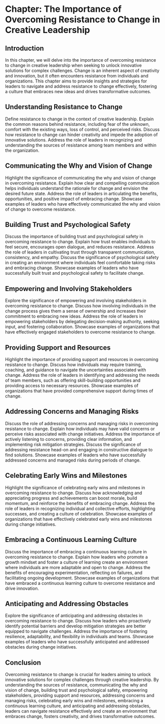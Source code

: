 Chapter: The Importance of Overcoming Resistance to Change in Creative Leadership
=================================================================================

Introduction
------------

In this chapter, we will delve into the importance of overcoming resistance to change in creative leadership when seeking to unlock innovative solutions for complex challenges. Change is an inherent aspect of creativity and innovation, but it often encounters resistance from individuals and organizations. This chapter aims to provide insights and strategies for leaders to navigate and address resistance to change effectively, fostering a culture that embraces new ideas and drives transformative outcomes.

Understanding Resistance to Change
----------------------------------

Define resistance to change in the context of creative leadership. Explain the common reasons behind resistance, including fear of the unknown, comfort with the existing ways, loss of control, and perceived risks. Discuss how resistance to change can hinder creativity and impede the adoption of innovative solutions. Address the role of leaders in recognizing and understanding the sources of resistance among team members and within the organization.

Communicating the Why and Vision of Change
------------------------------------------

Highlight the significance of communicating the why and vision of change in overcoming resistance. Explain how clear and compelling communication helps individuals understand the rationale for change and envision the desired future state. Address the role of leaders in articulating the benefits, opportunities, and positive impact of embracing change. Showcase examples of leaders who have effectively communicated the why and vision of change to overcome resistance.

Building Trust and Psychological Safety
---------------------------------------

Discuss the importance of building trust and psychological safety in overcoming resistance to change. Explain how trust enables individuals to feel secure, encourages open dialogue, and reduces resistance. Address the role of leaders in cultivating trust through transparent communication, consistency, and empathy. Discuss the significance of psychological safety in creating an environment where individuals feel comfortable taking risks and embracing change. Showcase examples of leaders who have successfully built trust and psychological safety to facilitate change.

Empowering and Involving Stakeholders
-------------------------------------

Explore the significance of empowering and involving stakeholders in overcoming resistance to change. Discuss how involving individuals in the change process gives them a sense of ownership and increases their commitment to embracing new ideas. Address the role of leaders in empowering stakeholders by delegating decision-making authority, seeking input, and fostering collaboration. Showcase examples of organizations that have effectively engaged stakeholders to overcome resistance to change.

Providing Support and Resources
-------------------------------

Highlight the importance of providing support and resources in overcoming resistance to change. Discuss how individuals may require training, coaching, and guidance to navigate the uncertainties associated with change. Address the role of leaders in identifying and addressing the needs of team members, such as offering skill-building opportunities and providing access to necessary resources. Showcase examples of organizations that have provided comprehensive support during times of change.

Addressing Concerns and Managing Risks
--------------------------------------

Discuss the role of addressing concerns and managing risks in overcoming resistance to change. Explain how individuals may have valid concerns or perceive risks associated with change initiatives. Address the importance of actively listening to concerns, providing clear information, and implementing risk mitigation strategies. Discuss the significance of addressing resistance head-on and engaging in constructive dialogue to find solutions. Showcase examples of leaders who have successfully addressed concerns and managed risks during periods of change.

Celebrating Early Wins and Milestones
-------------------------------------

Highlight the significance of celebrating early wins and milestones in overcoming resistance to change. Discuss how acknowledging and appreciating progress and achievements can boost morale, build momentum, and reinforce the benefits of embracing change. Address the role of leaders in recognizing individual and collective efforts, highlighting successes, and creating a culture of celebration. Showcase examples of organizations that have effectively celebrated early wins and milestones during change initiatives.

Embracing a Continuous Learning Culture
---------------------------------------

Discuss the importance of embracing a continuous learning culture in overcoming resistance to change. Explain how leaders who promote a growth mindset and foster a culture of learning create an environment where individuals are more adaptable and open to change. Address the benefits of encouraging experimentation, reflecting on failures, and facilitating ongoing development. Showcase examples of organizations that have embraced a continuous learning culture to overcome resistance and drive innovation.

Anticipating and Addressing Obstacles
-------------------------------------

Explore the significance of anticipating and addressing obstacles in overcoming resistance to change. Discuss how leaders who proactively identify potential barriers and develop mitigation strategies are better equipped to navigate challenges. Address the importance of fostering resilience, adaptability, and flexibility in individuals and teams. Showcase examples of leaders who have successfully anticipated and addressed obstacles during change initiatives.

Conclusion
----------

Overcoming resistance to change is crucial for leaders aiming to unlock innovative solutions for complex challenges through creative leadership. By understanding the sources of resistance, communicating the why and vision of change, building trust and psychological safety, empowering stakeholders, providing support and resources, addressing concerns and managing risks, celebrating early wins and milestones, embracing a continuous learning culture, and anticipating and addressing obstacles, leaders can navigate resistance effectively and create an environment that embraces change, fosters creativity, and drives transformative outcomes.
